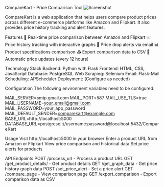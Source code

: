 CompareKart - Price Comparison Tool
![Screenshot](.static/images/Screenshot2025-05-10204151.png)


CompareKart is a web application that helps users compare product prices across different e-commerce platforms like Amazon and Flipkart. It also provides price history tracking and alert features.

Features
🛒 Real-time price comparison between Amazon and Flipkart
📈 Price history tracking with interactive graphs
🔔 Price drop alerts via email
📊 Product specifications comparison
📤 Export comparison data to CSV
🔄 Automatic price updates (every 12 hours)

Technology Stack
Backend: Python with Flask
Frontend: HTML, CSS, JavaScript
Database: PostgreSQL
Web Scraping: Selenium
Email: Flask-Mail
Scheduling: APScheduler
Deployment: (Configure as needed)


Configuration
The following environment variables need to be configured:

MAIL_SERVER=smtp.gmail.com
MAIL_PORT=587
MAIL_USE_TLS=true
MAIL_USERNAME=your_email@gmail.com
MAIL_PASSWORD=your_app_password
MAIL_DEFAULT_SENDER=comparekart@example.com
BASE_URL=http://localhost:5000
DATABASE_URL=postgresql://username:password@localhost:5432/CompareKart


Usage
Visit http://localhost:5000 in your browser
Enter a product URL from Amazon or Flipkart
View price comparison and historical data
Set price alerts for products


API Endpoints
POST /process_url - Process a product URL
GET /get_product_details/<id> - Get product details
GET /get_graph_data - Get price history graph data
POST /set_price_alert - Set a price alert
GET /compare_page - View comparison page
GET /export_comparison - Export comparison data as CSV
